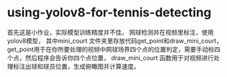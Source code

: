 # using-yolov8-for-tennis-detecting
首先这是小作业，实际模型训练精度并不佳。
网球检测并在视频里标注，使用yolov8模型，
其中mini_court 文件夹里存放代码get_point和draw_mini_court，
get_point用于在你所要处理的视频中网球场界四个点的位置判定，需要手动标四个点，然后程序会告诉你四个点位置，
draw_mini_court 函数用于对视频进行处理标注出球和球员位置，生成俯瞰图并计算速度。
